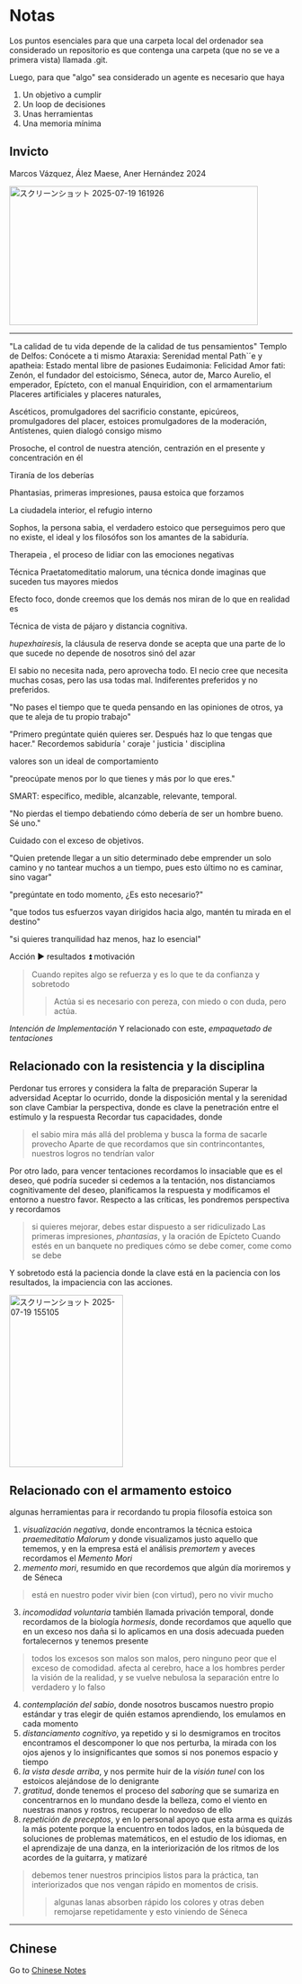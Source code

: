 # Notas

Los puntos esenciales para que una carpeta local del ordenador sea considerado un repositorio es que contenga una carpeta (que no se ve a primera vista) llamada .git.

Luego, para que "algo" sea considerado un agente es necesario que haya

1. Un objetivo a cumplir
2. Un loop de decisiones
3. Unas herramientas
4. Una memoria mínima

## Invicto
Marcos Vázquez, Ález Maese, Aner Hernández
2024

<img width="442" height="247" alt="スクリーンショット 2025-07-19 161926" src="https://github.com/user-attachments/assets/548f88b7-650e-420c-b268-c606446706cd" />

---

"La calidad de tu vida depende de la calidad de tus pensamientos"
Templo de Delfos: Conócete a ti mismo
Ataraxia: Serenidad mental
Path`´e y apatheia: Estado mental libre de pasiones
Eudaimonia: Felicidad
Amor fati: 
Zenón, el fundador del estoicismo, Séneca, autor de, Marco Aurelio, el emperador, Epícteto, con el manual Enquiridion, con el armamentarium
Placeres artificiales y placeres naturales,

Ascéticos, promulgadores del sacrificio constante, epicúreos, promulgadores del placer, estoices promulgadores de la moderación, Antístenes, quien dialogó consigo mismo

Prosoche, el control de nuestra atención, centrazión en el presente y concentración en él

Tiranía de los deberías

Phantasias, primeras impresiones, pausa estoica que forzamos

La ciudadela interior, el refugio interno

Sophos, la persona sabia, el verdadero estoico que perseguimos pero que no existe, el ideal y los filosófos son los amantes de la sabiduría.

Therapeia , el proceso de lidiar con las emociones negativas

Técnica Praetatomeditatio malorum, una técnica donde imaginas que suceden tus mayores miedos

Efecto foco, donde creemos que los demás nos miran de lo que en realidad es

Técnica de vista de pájaro y distancia cognitiva. 

_hupexhairesis_, la cláusula de reserva donde se acepta que una parte de lo que sucede no depende de nosotros sinó del azar

El sabio no necesita nada, pero aprovecha todo. El necio cree que necesita muchas cosas, pero las usa todas mal.
Indiferentes preferidos y no preferidos.

"No pases el tiempo que te queda pensando en las opiniones de otros, ya que te aleja de tu propio trabajo"

"Primero pregúntate quién quieres ser. Después haz lo que tengas que hacer." Recordemos sabiduría ' coraje ' justicia ' disciplina

valores son un ideal de comportamiento

"preocúpate menos por lo que tienes y más por lo que eres."

SMART: específico, medible, alcanzable, relevante, temporal.

"No pierdas el tiempo debatiendo cómo debería de ser un hombre bueno. Sé uno."

Cuidado con el exceso de  objetivos.

"Quien pretende llegar a un sitio determinado debe emprender un solo camino y no tantear muchos a un tiempo, pues esto último no es caminar, sino vagar"

"pregúntate en todo momento, ¿Es esto necesario?"

"que todos tus esfuerzos vayan dirigidos hacia algo, mantén tu mirada en el destino"

"si quieres tranquilidad haz menos, haz lo esencial"

Acción ▶️ resultados ⏫ motivación


> Cuando repites algo se refuerza y es lo que te da confianza y sobretodo
> > Actúa si es necesario con pereza, con miedo o con duda, pero actúa.

_Intención de Implementación_
Y relacionado con este, _empaquetado de tentaciones_

## Relacionado con la resistencia y la disciplina

Perdonar tus errores y considera la falta de preparación
Superar la adversidad
Aceptar lo ocurrido, donde la disposición mental y la serenidad son clave
Cambiar la perspectiva, donde es clave la penetración entre el estímulo y la respuesta
Recordar tus capacidades, donde
> el sabio mira más allá del problema y busca la forma de sacarle provecho
Aparte de que recordamos que
> sin contrincontantes, nuestros logros no tendrían valor

Por otro lado, para vencer tentaciones recordamos lo insaciable que es el deseo, qué podría suceder si cedemos a la tentación, nos distanciamos cognitivamente del deseo, planificamos la respuesta y modificamos el entorno a nuestro favor.
Respecto a las críticas, les pondremos perspectiva y recordamos
> si quieres mejorar, debes estar dispuesto a ser ridiculizado
Las primeras impresiones, _phantasias_, y la oración de Epícteto
> Cuando estés en un banquete no prediques cómo se debe comer, come como se debe

Y sobretodo está la paciencia donde la clave está en la paciencia con los resultados, la impaciencia con las acciones.

<img width="202" height="306" alt="スクリーンショット 2025-07-19 155105" src="https://github.com/user-attachments/assets/6422c110-fcad-4cf5-bd82-6541afc58d8d" />


## Relacionado con el armamento estoico

algunas herramientas para ir recordando tu propia filosofía estoica son
1. _visualización negativa_, donde encontramos la técnica estoica _praemeditatio Malorum_ y donde visualizamos justo aquello que tememos, y en la empresa está el análisis _premortem_ y aveces recordamos el _Memento Mori_ 
2. _memento mori_, resumido en que recordemos que algún día moriremos y de Séneca
> está en nuestro poder vivir bien (con virtud), pero no vivir mucho
3. _incomodidad voluntaria_ también llamada privación temporal, donde recordamos de la biología _hormesis_, donde recordamos que aquello que en un exceso nos daña si lo aplicamos en una dosis adecuada pueden fortalecernos y tenemos presente
> todos los excesos son malos son malos, pero ninguno peor que el exceso de comodidad. afecta al cerebro, hace a los hombres perder la visión de la realidad, y se vuelve nebulosa la separación entre lo verdadero y lo falso
4. _contemplación del sabio_, donde nosotros buscamos nuestro propio estándar y tras elegir de quién estamos aprendiendo, los emulamos en cada momento
5. _distanciamento cognitivo_, ya repetido y si lo desmigramos en trocitos encontramos el descomponer lo que nos perturba, la mirada con los ojos ajenos y lo insignificantes que somos si nos ponemos espacio y tiempo
6. _la vista desde arriba_, y nos permite huir de la _visión tunel_ con los estoicos alejándose de lo denigrante
7. _gratitud_, donde tenemos el proceso del _saboring_ que se sumariza en concentrarnos en lo mundano desde la belleza, como el viento en nuestras manos y rostros, recuperar lo novedoso de ello
8. _repetición de preceptos_, y en lo personal apoyo que esta arma es quizás la más potente porque la encuentro en todos lados, en la búsqueda de soluciones de problemas matemáticos, en el estudio de los idiomas, en el aprendizaje de una danza, en la interiorización de los ritmos de los acordes de la guitarra, y matizaré
> debemos tener nuestros principios listos para la práctica, tan interiorizados que nos vengan rápido en momentos de crisis.
> > algunas lanas absorben rápido los colores y otras deben remojarse repetidamente
y esto viniendo de Séneca

---

## Chinese
Go to [Chinese Notes](chinese.md)


